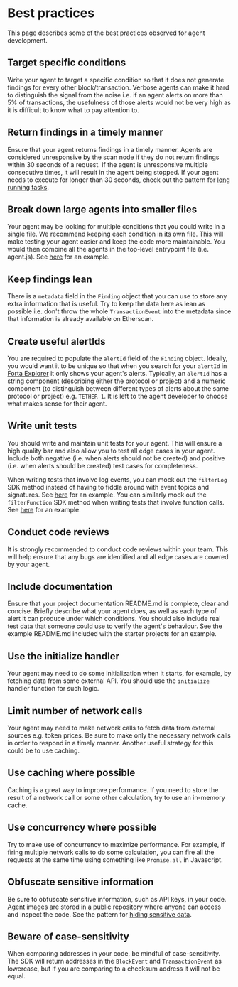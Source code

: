 # Best practices

This page describes some of the best practices observed for agent development.

## Target specific conditions

Write your agent to target a specific condition so that it does not generate findings for every other block/transaction. Verbose agents can make it hard to distinguish the signal from the noise i.e. if an agent alerts on more than 5% of transactions, the usefulness of those alerts would not be very high as it is difficult to know what to pay attention to.

## Return findings in a timely manner

Ensure that your agent returns findings in a timely manner. Agents are considered unresponsive by the scan node if they do not return findings within 30 seconds of a request. If the agent is unresponsive multiple consecutive times, it will result in the agent being stopped. If your agent needs to execute for longer than 30 seconds, check out the pattern for [long running tasks](long-running-tasks.md).

## Break down large agents into smaller files

Your agent may be looking for multiple conditions that you could write in a single file. We recommend keeping each condition in its own file. This will make testing your agent easier and keep the code more maintainable. You would then combine all the agents in the top-level entrypoint file (i.e. agent.js). See [here](https://github.com/forta-protocol/forta-agent-examples/tree/master/high-gas-js) for an example.

## Keep findings lean

There is a `metadata` field in the `Finding` object that you can use to store any extra information that is useful. Try to keep the data here as lean as possible i.e. don't throw the whole `TransactionEvent` into the metadata since that information is already available on Etherscan.

## Create useful alertIds

You are required to populate the `alertId` field of the `Finding` object. Ideally, you would want it to be unique so that when you search for your `alertId` in [Forta Explorer](https://explorer.forta.network/) it only shows your agent's alerts. Typically, an `alertId` has a string component (describing either the protocol or project) and a numeric component (to distinguish between different types of alerts about the same protocol or project) e.g. `TETHER-1`. It is left to the agent developer to choose what makes sense for their agent.

## Write unit tests

You should write and maintain unit tests for your agent. This will ensure a high quality bar and also allow you to test all edge cases in your agent. Include both negative (i.e. when alerts should not be created) and positive (i.e. when alerts should be created) test cases for completeness.

When writing tests that involve log events, you can mock out the `filterLog` SDK method instead of having to fiddle around with event topics and signatures. See [here](https://github.com/forta-protocol/forta-agent-examples/blob/master/filter-event-and-function-js/src/large.transfer.event.spec.js) for an example. You can similarly mock out the `filterFunction` SDK method when writing tests that involve function calls. See [here](https://github.com/forta-protocol/forta-agent-examples/blob/master/filter-event-and-function-js/src/transfer.from.function.spec.js) for an example.

## Conduct code reviews

It is strongly recommended to conduct code reviews within your team. This will help ensure that any bugs are identified and all edge cases are covered by your agent.

## Include documentation

Ensure that your project documentation README.md is complete, clear and concise. Briefly describe what your agent does, as well as each type of alert it can produce under which conditions. You should also include real test data that someone could use to verify the agent's behaviour. See the example README.md included with the starter projects for an example.

## Use the initialize handler

Your agent may need to do some initialization when it starts, for example, by fetching data from some external API. You should use the `initialize` handler function for such logic.

## Limit number of network calls

Your agent may need to make network calls to fetch data from external sources e.g. token prices. Be sure to make only the necessary network calls in order to respond in a timely manner. Another useful strategy for this could be to use caching.

## Use caching where possible

Caching is a great way to improve performance. If you need to store the result of a network call or some other calculation, try to use an in-memory cache.

## Use concurrency where possible

Try to make use of concurrency to maximize performance. For example, if firing multiple network calls to do some calculation, you can fire all the requests at the same time using something like `Promise.all` in Javascript.

## Obfuscate sensitive information

Be sure to obfuscate sensitive information, such as API keys, in your code. Agent images are stored in a public repository where anyone can access and inspect the code. See the pattern for [hiding sensitive data](sensitive-data.md).

## Beware of case-sensitivity

When comparing addresses in your code, be mindful of case-sensitivity. The SDK will return addresses in the `BlockEvent` and `TransactionEvent` as lowercase, but if you are comparing to a checksum address it will not be equal.
